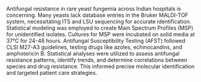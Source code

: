 Antifungal resistance in rare yeast fungemia across Indian hospitals is concerning. Many yeasts lack database entries in the Bruker MALDI-TOF system, necessitating ITS and LSU sequencing for accurate identification. Statistical modeling was employed to create Main Spectrum Profiles (MSP) for unidentified isolates. Cultures for MSP were incubated on solid media at 37°C for 24-48 hours. Antifungal Susceptibility Testing (AFST) followed CLSI M27-A3 guidelines, testing drugs like azoles, echinocandins, and amphotericin B. Statistical analyses were utilized to assess antifungal resistance patterns, identify trends, and determine correlations between species and drug resistance. This informed precise molecular identification and targeted patient care strategies.
